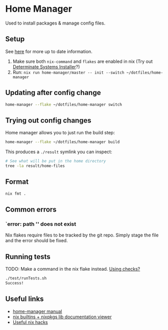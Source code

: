 # Home Manager

Used to install packages & manage config files.



## Setup

See [here](https://nix-community.github.io/home-manager/index.xhtml#sec-flakes-standalone) for more up to date information.

1. Make sure both `nix-command` and `flakes` are enabled in nix (Try out [Determinate Systems Installer](https://determinate.systems/nix-installer/)?)
2. Run: `nix run home-manager/master -- init --switch ~/dotfiles/home-manager`


## Updating after config change

```sh
home-manager --flake ~/dotfiles/home-manager switch
```


## Trying out config changes

Home manager allows you to just run the build step:

```sh
home-manager --flake ~/dotfiles/home-manager build
```

This produces a `./result` symlink you can inspect:

```sh
# See what will be put in the home directory
tree -la result/home-files
```

## Format

```sh
nix fmt .
```


## Common errors


### `error: path '<nix store path to file you imported>' does not exist

Nix flakes require files to be tracked by the git repo.
Simply stage the file and the error should be fixed.


## Running tests

TODO: Make a command in the nix flake instead. [Using checks?](https://nix.dev/manual/nix/2.24/command-ref/new-cli/nix3-flake-check.html)

```sh
./test/runTests.sh
Success!
```

## Useful links

- [home-manager manual](https://nix-community.github.io/home-manager/index.xhtml#ch-writing-modules)
- [nix builtins + nixpkgs lib documentation viewer](https://teu5us.github.io/nix-lib.html)
- [Useful nix hacks](http://www.chriswarbo.net/projects/nixos/useful_hacks.html)
